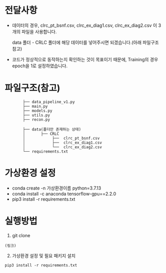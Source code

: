 # 전달사항
* 데이터의 경우, clrc_pt_bsnf.csv, clrc_ex_diag1.csv, clrc_ex_diag2.csv 이 3개의 파일을 사용합니다.


  data 폴더 - CRLC 폴더에 해당 데이터를 넣어주시면 되겠습니다.(아래 파일구조 참고)
* 코드가 정상적으로 동작하는지 확인하는 것이 목표이기 때문에, Training의 경우 epoch을 1로 설정하였습니다.

# 파일구조(참고)
```
        ├── data_pipeline_v1.py
        ├── main.py
        ├── models.py
        ├── utils.py
        ├── recon.py

        ├── data(폴더만 존재하는 상태)
        │       ├── CRLC
        │            ├──  clrc_pt_bsnf.csv
        │            ├──  clrc_ex_diag1.csv
        │            └──  clrc_ex_diag2.csv
        └── requirements.txt
``` 

# 가상환경 설정

* conda create -n 가상환경이름 python=3.7.13
* conda install -c anaconda tensorflow-gpu==2.2.0
* pip3 install -r requirements.txt

# 실행방법
1. git clone
```
(링크)
```

2. 가상환경 설정 및 필요 패키지 설치
```
pip3 install -r requirements.txt
```

